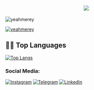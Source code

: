 

<h1 align="center">
    <img src="https://readme-typing-svg.herokuapp.com/?font=Righteous&size=35&center=true&vCenter=true&width=500&height=70&duration=4000&lines=Hi+There!+👋;+I'm+Merey+Kaliyev!;+I'm+front-end+developer!;" />
</h1>


<p align="left"> <img src="https://komarev.com/ghpvc/?username=yeahmerey&label=Profile%20views&color=0e75b6&style=flat" alt="yeahmerey" /> </p>

<p align="left"> <a href="https://github.com/ryo-ma/github-profile-trophy"><img src="https://github-profile-trophy.vercel.app/?username=yeahmerey" alt="yeahmerey" /></a> </p>

## 🧑‍💻 Top Languages
[![Top Langs](https://github-readme-stats.vercel.app/api/top-langs/?username=yeahmerey&langs_count=16&layout=compact&theme=dracula&hide=jupyter%20notebook)](https://github.com/anuraghazra/github-readme-stats)

### Social Media:

[![Instagram](https://img.shields.io/badge/-Instagram-090909?style=for-the-badge&logo=instagram&logoColor=B4068E)](https://www.instagram.com/shekaradanasam)
[![Telegram](https://img.shields.io/badge/-Telegram-090909?style=for-the-badge&logo=telegram&logoColor=27A0D9)](https://t.me/yeahmerey)
[![LinkedIn](https://img.shields.io/badge/linkedin-%230077B5.svg?style=for-the-badge&logo=linkedin&logoColor=white)](https://www.linkedin.com/in/merey-kaliyev-27b3a42a1/)
